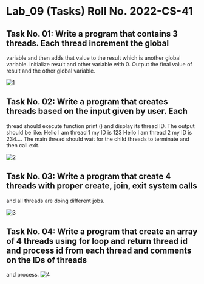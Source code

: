 # Lab_09 (Tasks)        Roll No. 2022-CS-41

## Task No. 01: Write a program that contains 3 threads. Each thread increment the global
variable and then adds that value to the result which is another global variable.
Initialize result and other variable with 0. Output the final value of result and
the other global variable.

![1](https://github.com/Waleed-Ahmed-05/Operating-Systems/assets/156175348/c7f7c46f-4451-4bef-a79d-4e72d91cdd89)

## Task No. 02: Write a program that creates threads based on the input given by user. Each
thread should execute function print () and display its thread ID. The output
should be like:
Hello I am thread 1 my ID is 123
Hello I am thread 2 my ID is 234....
The main thread should wait for the child threads to terminate and then call
exit. 

![2](https://github.com/Waleed-Ahmed-05/Operating-Systems/assets/156175348/9f3001f7-f613-400c-b33e-1a977f7da2fd)

## Task No. 03: Write a program that create 4 threads with proper create, join, exit system calls
and all threads are doing different jobs.

![3](https://github.com/Waleed-Ahmed-05/Operating-Systems/assets/156175348/775931ab-df3a-4336-b074-576e98945de4)

## Task No. 04: Write a program that create an array of 4 threads using for loop and return thread id and process id from each thread and comments on the IDs of threads
and process.
![4](https://github.com/Waleed-Ahmed-05/Operating-Systems/assets/156175348/64dc1f5f-f039-4a71-bdcc-5220b001f08b)
